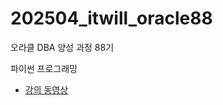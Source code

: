 # 202504_itwill_oracle88

오라클 DBA 양성 과정 88기

파이썬 프로그래밍

* [강의 동영상](https://www.youtube.com/playlist?list=PLIYf0rAjO5mZ_0yliyLVAuCQIO7ckw7Oo)
